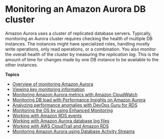 # Monitoring an Amazon Aurora DB cluster<a name="MonitoringAurora"></a>

Amazon Aurora uses a cluster of replicated database servers\. Typically, monitoring an Aurora cluster requires checking the health of multiple DB instances\. The instances might have specialized roles, handling mostly write operations, only read operations, or a combination\. You also monitor the overall health of the cluster by measuring the *replication lag*\. This is the amount of time for changes made by one DB instance to be available to the other instances\. 

**Topics**
+ [Overview of monitoring Amazon Aurora](MonitoringOverview.md)
+ [Viewing key monitoring information](accessing-monitoring.md)
+ [Monitoring Amazon Aurora metrics with Amazon CloudWatch](Aurora.Monitoring.md)
+ [Monitoring DB load with Performance Insights on Amazon Aurora](USER_PerfInsights.md)
+ [Analyzing performance anomalies with DevOps Guru for RDS](devops-guru-for-rds.md)
+ [Monitoring the OS by using Enhanced Monitoring](USER_Monitoring.OS.md)
+ [Working with Amazon RDS events](working-with-events.md)
+ [Working with Amazon Aurora database log files](USER_LogAccess.md)
+ [Working with AWS CloudTrail and Amazon RDS](logging-using-cloudtrail.md)
+ [Monitoring Amazon Aurora using Database Activity Streams](DBActivityStreams.md)